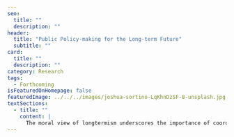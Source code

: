 ```yaml
---
seo:
  title: ""
  description: ""
header:
  title: "Public Policy-making for the Long-term Future"
  subtitle: ""
card:
  title: ""
  description: ""
category: Research
tags:
  - Forthcoming
isFeaturedOnHomepage: false
featuredImage: ../../../images/joshua-sortino-LqKhnDzSF-8-unsplash.jpg
textSections:
  - title: ""
    content: |
      The moral view of longtermism underscores the importance of coordinating societies across space and time. Policy-making processes in local and national governments and international organizations are the current most advanced form of explicit, value-based coordination. They foster coordination and affect citizens across the world. The same processes, however, suffer from constraints limiting their benefit to future generations, resulting in political short-termism. In this paper, we propose improvements to policy-making processes that could remedy shortcomings and unlock its full potential. We propose to build on existing structures for the creation of longterm value. We propose five concrete improvements, structured according to an implementation framework and guided by a vision. We introduce the framework of resilience, incorporating an understanding of systems, risks and collapse scenarios, to guide policy-making processes. We present a vision for policy-making that embodies the implications of the resilience framework for policy-making processes, unpacked into the need to shape a societal narrative based on resilience thinking; to give a voice to future generations by reforming institutional structures; and to build policy agendas that account for tail-risks, their correlates and the properties of resilient systems: prevent, mitigate and adapt. To achieve this vision, we present five improvements to decision-making processes. They consist of (1) fostering moral action, (2) building systems thinking abilities, (3) improving evidence synthesis, (4) developing decision-making support technologies, and (5) incentivizing group decision-making.
---
```

